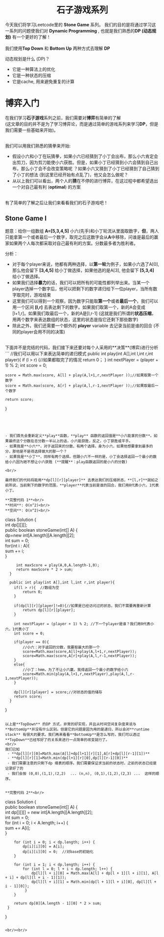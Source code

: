 # <center>石子游戏系列</center>

今天我们将学习Leetcode里的 **Stone Game** 系列。 我们的目的是将通过学习这一系列的问题使我们对 **Dynamic Programming** , 也就是我们熟悉的**DP (动态规划)** 有一个更好的了解！<br/><br/>我们使用**Top Down** 和 **Bottom Up** 两种方式去理解 **DP** 
<br/>

动态规划是什么 (DP)？
 - 它是一种算法上的优化
 - 它是一种状态的压缩
 - 它是cache, 用来避免重复的计算



#  博弈入门

在我们学习**石子游戏**系列之前，我们需要对**博弈**有简单的了解 <br/>(这文章的目的并不是为了学习博弈论，而是通过简单的游戏系列来学习**DP**，但是我们需要一些基础来开始)。<br/>

<br/>
我们可以用我们熟悉的猜拳来开始:<br/>

 - 假设小六和小丁在玩猜拳，如果小六已经猜到了小丁会出布，那么小六肯定会出剪刀，因为剪刀能使小六获胜。但是，如果小丁已经猜到小六会猜到自己出布，那么小丁会不会改变策略呢 ？如果小六又猜到了小丁已经猜到了自己猜到了小丁的想法 (到这里已经开始有点乱了)，他又会怎么做呢？
 - 从以上我们可以看出，两个人的**猜**在不停的进行博弈，在这过程中都希望选出一个对自己最有利 (**optimal**) 的方案

<br/>
有了简单的了解之后让我们来看看我们的石子游戏吧！



## Stone Game I


题意：给你一组数组 **A=[5,3,4,5]** 小六(先手)和小丁轮流从里面取数字，**但**，两人只能拿第一个或者最后一个数字，取完之后这数字会从**A**中移除，问谁是最后的赢家如果两个人每次都采取对自己最有利的方案。分数最多者为胜利者。<br/>

分析：

 - 对于每个player来说，他都有两种选择，以**第一轮**为例子，如果小六选了A[0], 那么他会留下 **[3,4,5]**  给小丁做选择，如果他选的是A[3], 他会留下 **[5,3,4]** 给小丁做选择。
 - 如果我们选择**暴力**的话，我们可以把所有的可能性都列举出来。当某一个player选掉一个数字后，他可以把剩下的数字递归给下一位player，当所有数字取完时，游戏结束
 - 这里我们可以得到一个观察，因为数字只能取**第一个**或者**最后一个**，我们可以用一个区间 **[l,r]** 去表达剩下的数字。如果我们取第一个，新的A会变成[l+1,r]。如果我们取最后一个，新的A是[l,r-1]  (这就是我们所谓的**状态压缩**，用两个数字来表达数组的状态，这里的状态是指它还剩下那些数字)
 - 除此之外，我们还需要一个额外的 **player** variable 去记录当前是谁的回合 (不同的player会用不同的决策)
<br/>
 下面并不是完结的代码，我们接下来还要对每个人采用的**决策**(博弈)进行分析
 ```
//我们可以用以下来表达简单的递归模式
public int play(int A[],int l,int r,int player){ 
	if (l > r) {//如果都取完了的情况
		 return 0；
	}
	int nextPlayer = (player + 1) % 2;
	int score = 0;

	score = Math.max(score, A[l] + play(A,l+1,r,nextPlayer ));//如果取第一个数字
	score = Math.max(score, A[r] + play(A,l,r-1,nextPlayer ));//如果取最后一个数字

    return score;
} 
```




- 我们首先会重新定义**play**函数，**play** 函数的返回值是**小六能拿的分数**。如果最终这个分数在总分数一半以上的话，小六能获胜，反之，小丁获胜或平手。
- 如果我是**小六**，对于返回来的分数，有两个选择。身为小六，如果他想要拿到最多的分，那他是不是得选择做大的那一个？
- 如果我是**小丁**，同样有两个选择。但跟小六不一样的是，小丁会选择返回一个最小的数给小六因为她不想让小六获胜 (**提醒**：play函数返回的是小六的分数)
 
<br/>

最终我们的代码将能用**dp[l][r][player]** 去表达我们的压缩状态，**[l,r]**就如之前所说，当前剩下的数字的范围，**player**代表当前是谁的回合，我们用0代表小六，1代表小丁。

**完整代码 1**<br/>
**时间**: O(n^2)<br/>
**空间**: O(n^2)<br/>

 ```
class Solution {  
	 int dp[][][];  
	 public boolean stoneGame(int[] A) {  
	     dp=new int[A.length][A.length][2];  
		    int sum = 0;  
	     for(int i : A){  
	         sum += i;  
	     }    
	  
	     int maxScore = play(A,0,A.length-1,0);  
	     return maxScore * 2 > sum;  
	  }  
  
      public int play(int A[],int l,int r,int player){  
        if(l > r){  //数组为空
            return 0;  
        }  
        
        if(dp[l][r][player]!=0){//如果是已经访问过的状态，我们不需要再重新计算  
            return dp[l][r][player];  
        }  
  
        int nextPlayer = (player + 1) % 2; //下一个player是谁？我们用0代表小六，1代表小丁 
        int score = 0;  
  
        if(player == 0){ 
	        //小六：对于返回的分数，我要取最大的那一个 
            score=Math.max(score,A[l]+play(A,l+1,r,nextPlayer));  
            score=Math.max(score,A[r]+play(A,l,r-1,nextPlayer));  
        }  
        else{  
	        //小丁：hmm，为了不让小六赢，我得返回一个最小的数字给小六
            score=Math.min(play(A,l+1,r,nextPlayer),play(A,l,r-1,nextPlayer));  
        }  
  
        dp[l][r][player] = score;//对状态的值的储存
        return score;  
      }  
}
```

以上是**TopDown** 的DP 方式，非常的好实现，并且从时间空间复杂度来说与**BottomUp**并没有什么区别。但是它的问题是因为用的是递归，所以会对**runtime stack** 有很大的要求。我们再来看看**BottomUp**是怎么写的，我们可以透过**TopDown**已经写好了的关系来进行一点简单的改变就行了。
<br/>
我们已知
 - **dp[l][r][0]=Math.max(A[l]+dp[l+1][r][1],A[r]+dp[l][r-1][1])**
 - **dp[l][r][1]=Math.min(dp[l+1][r][0],dp[l][r-1][0])**
 - 我们需要注意的只剩下dp 填表的顺序。我们需要保证求当前的状态时，之前的状态已经是记录好了的
 - 我们会按 (0,0),(1,1),(2,2)  ... (n,n), (0,1),(1,2),(2,3) ...  这样的顺序。


**完整代码 2**<br/>
```
class Solution {  
    public boolean stoneGame(int[] A) {  
        int dp[][][] = new int[A.length][A.length][2];  
        int sum = 0;  
		for (int i = 0; i < A.length; i++) {  
		     sum += A[i];  
		}  
  
        for (int i = 0; i < dp.length; i++) {  
            dp[i][i][0] = A[i];  
            dp[i][i][0] = 0;  //对base的初始化
        }  
  
        for (int i = 1; i < dp.length; i++) {  
            for (int l = 0; l + i < dp.length; l++) {  
                dp[l][l + i][0] = Math.max(A[l] + dp[l + 1][l + i][1], A[l + i] + dp[l][l + i - 1][1]);  
                dp[l][l + i][1] = Math.min(dp[l + 1][l + i][0], dp[l][l + i - 1][0]);  
             }  
        }  
  
        return dp[0][A.length - 1][0] * 2 > sum;  
     }  
}
```

<br/><br/>
```




```
